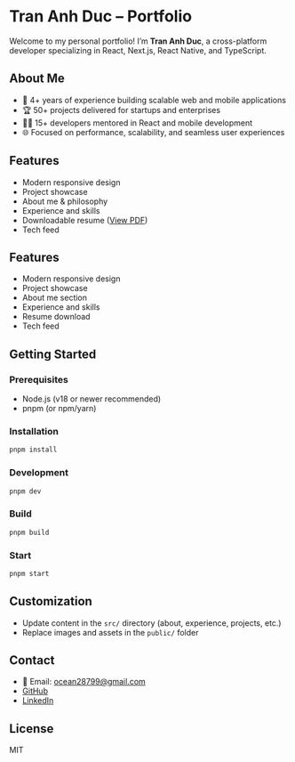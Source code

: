 
# Tran Anh Duc – Portfolio

Welcome to my personal portfolio! I’m **Tran Anh Duc**, a cross-platform developer specializing in React, Next.js, React Native, and TypeScript.

## About Me

- 🚀 4+ years of experience building scalable web and mobile applications
- 🏆 50+ projects delivered for startups and enterprises
- 👨‍💻 15+ developers mentored in React and mobile development
- 🌐 Focused on performance, scalability, and seamless user experiences

## Features
- Modern responsive design
- Project showcase
- About me & philosophy
- Experience and skills
- Downloadable resume ([View PDF](public/files/TranAnhDuc-ATS-ReactNative-CV.pdf))
- Tech feed

## Features
- Modern responsive design
- Project showcase
- About me section
- Experience and skills
- Resume download
- Tech feed


## Getting Started

### Prerequisites
- Node.js (v18 or newer recommended)
- pnpm (or npm/yarn)

### Installation
```bash
pnpm install
```

### Development
```bash
pnpm dev
```

### Build
```bash
pnpm build
```

### Start
```bash
pnpm start
```


## Customization
- Update content in the `src/` directory (about, experience, projects, etc.)
- Replace images and assets in the `public/` folder


## Contact
- 📧 Email: ocean28799@gmail.com
- [GitHub](https://github.com/ocean28799)
- [LinkedIn](https://www.linkedin.com/in/trananhduc99/)

## License
MIT
